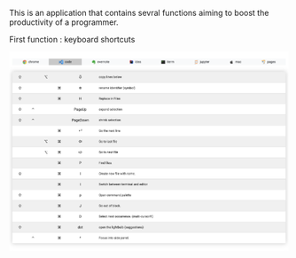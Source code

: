 This is an application that contains sevral functions aiming to boost the productivity of a programmer.

First function : keyboard shortcuts

![Shortcuts](screenshots/shortcuts.png?raw=true "Shortcuts")

